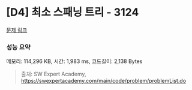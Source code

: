 # [D4] 최소 스패닝 트리 - 3124 

[문제 링크](https://swexpertacademy.com/main/code/problem/problemDetail.do?contestProbId=AV_mSnmKUckDFAWb) 

### 성능 요약

메모리: 114,296 KB, 시간: 1,983 ms, 코드길이: 2,138 Bytes



> 출처: SW Expert Academy, https://swexpertacademy.com/main/code/problem/problemList.do